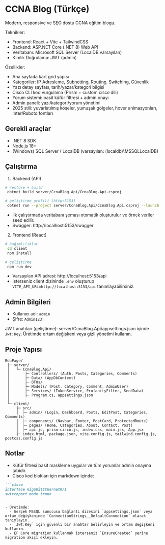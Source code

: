 # CCNA Blog (Türkçe)

Modern, responsive ve SEO dostu CCNA eğitim blogu.

Teknikler:
- Frontend: React + Vite + TailwindCSS
- Backend: ASP.NET Core (.NET 8) Web API
- Veritabanı: Microsoft SQL Server (LocalDB varsayılan)
- Kimlik Doğrulama: JWT (admin)

Özellikler:
- Ana sayfada kart grid yapısı
- Kategoriler: IP Adresleme, Subnetting, Routing, Switching, Güvenlik
- Yazı detay sayfası, tarih/yazar/kategori bilgisi
- Cisco CLI kod vurgulama (Prism + custom cisco dili)
- Yorum sistemi: basit küfür filtresi + admin onayı
- Admin paneli: yazı/kategori/yorum yönetimi
- 2025 stili: yuvarlatılmış köşeler, yumuşak gölgeler, hover animasyonları, Inter/Roboto fontları

## Gerekli araçlar
- .NET 8 SDK
- Node.js 18+
- (Windows) SQL Server / LocalDB (varsayılan: (localdb)\\MSSQLLocalDB)

## Çalıştırma

1) Backend (API)

```bash
# restore + build
 dotnet build server/CcnaBlog.Api/CcnaBlog.Api.csproj

# geliştirme profili (http:5153)
 dotnet run --project server/CcnaBlog.Api/CcnaBlog.Api.csproj --launch-profile http
```

- İlk çalıştırmada veritabanı şeması otomatik oluşturulur ve örnek veriler seed edilir.
- Swagger: http://localhost:5153/swagger

2) Frontend (React)

```bash
# bağımlılıklar
 cd client
 npm install

# geliştirme
 npm run dev
```

- Varsayılan API adresi: http://localhost:5153/api
- İsterseniz client dizininde `.env` oluşturup `VITE_API_URL=http://localhost:5153/api` tanımlayabilirsiniz.

## Admin Bilgileri
- Kullanıcı adı: `admin`
- Şifre: `Admin123!`

JWT anahtarı (geliştirme): server/CcnaBlog.Api/appsettings.json içinde `Jwt:Key`. Üretimde ortam değişkeni veya gizli yönetimi kullanın.

## Proje Yapısı

```
EduPage/
 ├─ server/
 │   └─ CcnaBlog.Api/
 │       ├─ Controllers/ (Auth, Posts, Categories, Comments)
 │       ├─ Data/ (AppDbContext)
 │       ├─ DTOs/
 │       ├─ Models/ (Post, Category, Comment, AdminUser)
 │       ├─ Services/ (TokenService, ProfanityFilter, SeedData)
 │       ├─ Program.cs, appsettings.json
 │
 └─ client/
     ├─ src/
     │  ├─ admin/ (Login, Dashboard, Posts, EditPost, Categories, Comments)
     │  ├─ components/ (Navbar, Footer, PostCard, ProtectedRoute)
     │  ├─ pages/ (Home, Categories, About, Contact, Post)
     │  ├─ api.js, prism-cisco.js, index.css, main.jsx, App.jsx
     ├─ index.html, package.json, vite.config.js, tailwind.config.js, postcss.config.js
```

## Notlar
- Küfür filtresi basit maskleme uygular ve tüm yorumlar admin onayına tabidir.
- Cisco kod blokları için markdown içinde: 

```md
```cisco
interface GigabitEthernet0/1
switchport mode trunk
```
```

- Üretimde:
  - Gerçek MSSQL sunucusu bağlantı dizesini `appsettings.json` veya ortam değişkeninde `ConnectionStrings__DefaultConnection` olarak tanımlayın.
  - `Jwt:Key` için güvenli bir anahtar belirleyin ve ortam değişkeni kullanın.
  - EF Core migration kullanmak isterseniz `EnsureCreated` yerine migration akışı ekleyin.

